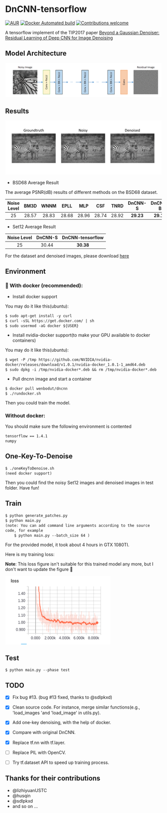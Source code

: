 # DnCNN-tensorflow   
[![AUR](https://img.shields.io/aur/license/yaourt.svg?style=plastic)](LICENSE)
[![Docker Automated build](https://img.shields.io/docker/automated/jrottenberg/ffmpeg.svg?style=plastic)](https://hub.docker.com/r/wenbodut/dncnn/)
[![Contributions welcome](https://img.shields.io/badge/contributions-welcome-brightgreen.svg?style=plastic)](CONTRIBUTING.md)
  
A tensorflow implement of the TIP2017 paper [Beyond a Gaussian Denoiser: Residual Learning of Deep CNN for Image Denoising](http://www4.comp.polyu.edu.hk/~cslzhang/paper/DnCNN.pdf)

## Model Architecture
![graph](./img/model.png)


## Results
![compare](./img/compare.png)

- BSD68 Average Result
 
The average PSNR(dB) results of different methods on the BSD68 dataset.

|  Noise Level | BM3D | WNNM  | EPLL | MLP |  CSF |TNRD  | DnCNN-S | DnCNN-B | DnCNN-tensorflow |
|:-------:|:-------:|:-------:|:-------:|:-------:|:-------:|:-------:|:-------:|:-------:|:-------:|
| 25  |  28.57  |   28.83   | 28.68  | 28.96 |  28.74 |  28.92 | **29.23** | **29.16**  | **29.17** |

- Set12 Average Result


| Noise Level | DnCNN-S | DnCNN-tensorflow |
|:-----------:|:-------:|:----------------:|
| 25          | 30.44   | **30.38**        |

For the dataset and denoised images, please download [here](https://drive.google.com/open?id=16x8E7h0srYQliXbrO0pvX6zogfW1hN2P)


## Environment
### :whale: With docker (recommended):
- Install docker support

You may do it like this(ubuntu):
``` shell
$ sudo apt-get install -y curl
$ curl -sSL https://get.docker.com/ | sh
$ sudo usermod -aG docker ${USER}
```
- Install nvidia-docker support(to make your GPU available to docker containers)

You may do it like this(ubuntu):
```shell
$ wget -P /tmp https://github.com/NVIDIA/nvidia-docker/releases/download/v1.0.1/nvidia-docker_1.0.1-1_amd64.deb
$ sudo dpkg -i /tmp/nvidia-docker*.deb && rm /tmp/nvidia-docker*.deb
```

- Pull dncnn image and start a container
```shell
$ docker pull wenbodut/dncnn
$ ./rundocker.sh
```
Then you could train the model.

### Without docker:
You should make sure the following environment is contented
```
tensorflow == 1.4.1
numpy
```


## One-Key-To-Denoise
```
$ ./oneKeyToDenoise.sh
(need docker support)
```
Then you could find the noisy Set12 images and denoised images in test folder. Have fun!

## Train
```
$ python generate_patches.py
$ python main.py
(note: You can add command line arguments according to the source code, for example
    $ python main.py --batch_size 64 )
```

For the provided model, it took about 4 hours in GTX 1080TI.

Here is my training loss:

**Note**: This loss figure isn't suitable for this trained model any more, but I don't want to update the figure :new_moon_with_face:


![loss](./img/loss.png)

## Test
```
$ python main.py --phase test
```

## TODO
- [x] Fix bug #13. (bug #13 fixed, thanks to @sdlpkxd)
- [x] Clean source  code. For instance, merge similar functions(e.g., 'load_images 'and 'load_image' in utils.py).
- [x] Add one-key denoising, with the help of docker.
- [x] Compare with original DnCNN.
- [x] Replace tf.nn with tf.layer.
- [ ] Replace PIL with OpenCV.
- [ ] Try tf.dataset API to speed up training process.


## Thanks for their contributions
- @lizhiyuanUSTC
- @husqin
- @sdlpkxd
- and so on ...






